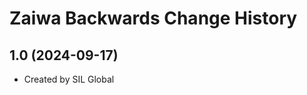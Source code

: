 Zaiwa Backwards Change History
====================

1.0 (2024-09-17)
----------------
* Created by SIL Global
